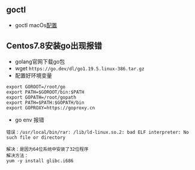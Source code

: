 ## goctl
- goctl macOs[配置](https://segmentfault.com/a/1190000041963346)

## Centos7.8安装go出现报错
* golang官网下载go包
* wget `https://go.dev/dl/go1.19.5.linux-386.tar.gz`
* 配置好环境变量
```shell
export GOROOT=/root/go
export PATH=$GOROOT/bin:$PATH
export GOPATH=/root/gopath
export PATH=$PATH:$GOPATH/bin
export GOPROXY=https://goproxy.cn
```
* go env 报错
```text
错误：/usr/local/bin/rar: /lib/ld-linux.so.2: bad ELF interpreter: No such file or directory

解决：是因为64位系统中安装了32位程序
解决方法：
yum -y install glibc.i686
```